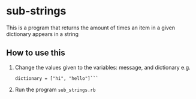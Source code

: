 # sub-strings
This is a program that returns the amount of times an item in a given dictionary appears in a string

## How to use this
1. Change the values given to the variables: message, and dictionary e.g.
    ```message = "hello"
    dictionary = ["hi", "hello"]```
2. Run the program
    `sub_strings.rb`